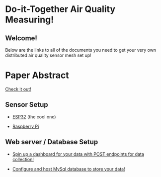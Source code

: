 # Do-it-Together Air Quality Measuring!

## Welcome!
Below are the links to all of the documents you need to get your very own distributed air quality sensor mesh set up!

# Paper Abstract
[Check it out!](ABSTRACT.pdf)

## Sensor Setup
- [ESP32](docs/esp32/) (the cool one)

- [Raspberry Pi](docs/raspi/)

## Web server / Database Setup

- [Spin up a dashboard for your data with POST endpoints for data collection!](docs/server.md)

- [Configure and host MySql database to store your data!](docs/db.md)
